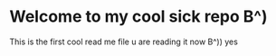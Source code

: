 # Welcome to my cool sick repo B^)

This is the first cool read me file u are reading it now B^)) yes
